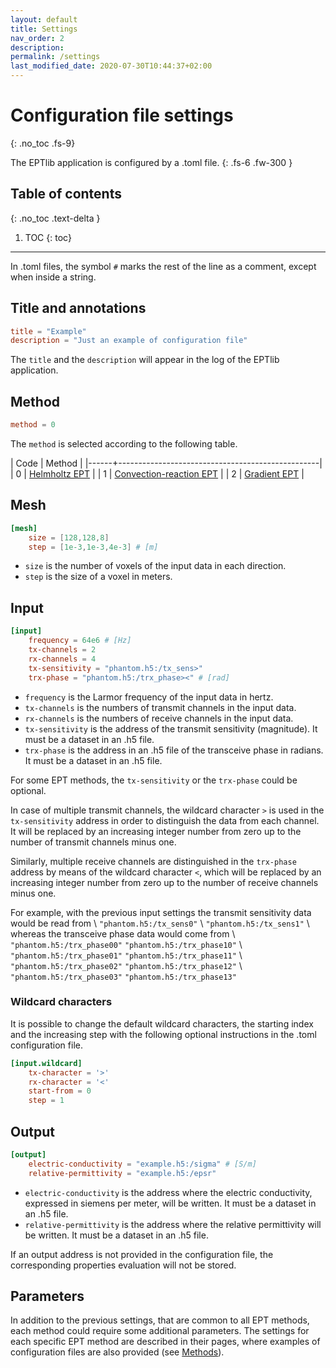 ```yaml
---
layout: default
title: Settings
nav_order: 2
description:
permalink: /settings
last_modified_date: 2020-07-30T10:44:37+02:00
---
```


# Configuration file settings
{: .no_toc .fs-9}

The EPTlib application is configured by a .toml file.
{: .fs-6 .fw-300 }

## Table of contents
{: .no_toc .text-delta }

1. TOC
{: toc}

---

In .toml files, the symbol ```#``` marks the rest of the line as a comment, except when inside a string.

## Title and annotations

```toml
title = "Example"
description = "Just an example of configuration file"
```

The ```title``` and the ```description``` will appear in the log of the EPTlib application.

## Method

```toml
method = 0
```

The ```method``` is selected according to the following table.

| Code | Method                                           |
|------+--------------------------------------------------|
| 0    | [Helmholtz EPT](methods/ept-helmholtz)           |
| 1    | [Convection-reaction EPT](methods/ept-convreact) |
| 2    | [Gradient EPT](methods/ept-gradient)             |

## Mesh

```toml
[mesh]
    size = [128,128,8]
    step = [1e-3,1e-3,4e-3] # [m]
```

- ```size``` is the number of voxels of the input data in each direction.
- ```step``` is the size of a voxel in meters.

## Input

```toml
[input]
    frequency = 64e6 # [Hz]
    tx-channels = 2
    rx-channels = 4
    tx-sensitivity = "phantom.h5:/tx_sens>"
    trx-phase = "phantom.h5:/trx_phase><" # [rad]
```

- ```frequency``` is the Larmor frequency of the input data in hertz.
- ```tx-channels``` is the numbers of transmit channels in the input data.
- ```rx-channels``` is the numbers of receive channels in the input data.
- ```tx-sensitivity``` is the address of the transmit sensitivity (magnitude). It must be a dataset in an .h5 file.
- ```trx-phase``` is the address in an .h5 file of the transceive phase in radians. It must be a dataset in an .h5 file.

For some EPT methods, the ```tx-sensitivity``` or the ```trx-phase``` could be optional.

In case of multiple transmit channels, the wildcard character ```>``` is used in the ```tx-sensitivity``` address in order to distinguish the data from each channel. It will be replaced by an increasing integer number from zero up to the number of transmit channels minus one.

Similarly, multiple receive channels are distinguished in the ```trx-phase``` address by means of the wildcard character ```<```, which will be replaced by an increasing integer number from zero up to the number of receive channels minus one.

For example, with the previous input settings the transmit sensitivity data would be read from \\
```"phantom.h5:/tx_sens0"``` \\
```"phantom.h5:/tx_sens1"``` \\
whereas the transceive phase data would come from \\
```"phantom.h5:/trx_phase00"``` ```"phantom.h5:/trx_phase10"``` \\
```"phantom.h5:/trx_phase01"``` ```"phantom.h5:/trx_phase11"``` \\
```"phantom.h5:/trx_phase02"``` ```"phantom.h5:/trx_phase12"``` \\
```"phantom.h5:/trx_phase03"``` ```"phantom.h5:/trx_phase13"```

### Wildcard characters

It is possible to change the default wildcard characters, the starting index and the increasing step with the following optional instructions in the .toml configuration file.

```toml
[input.wildcard]
    tx-character = '>'
    rx-character = '<'
    start-from = 0
    step = 1
```

## Output

```toml
[output]
    electric-conductivity = "example.h5:/sigma" # [S/m]
    relative-permittivity = "example.h5:/epsr"
```

- ```electric-conductivity``` is the address where the electric conductivity, expressed in siemens per meter, will be written. It must be a dataset in an .h5 file.
- ```relative-permittivity``` is the address where the relative permittivity will be written. It must be a dataset in an .h5 file.

If an output address is not provided in the configuration file, the corresponding properties evaluation will not be stored.

## Parameters

In addition to the previous settings, that are common to all EPT methods, each method could require some additional parameters.
The settings for each specific EPT method are described in their pages, where examples of configuration files are also provided (see [Methods](methods)).
